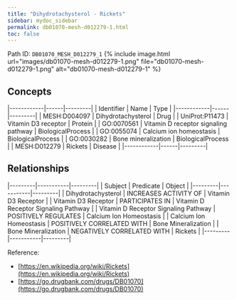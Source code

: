 ```yaml
---
title: "Dihydrotachysterol - Rickets"
sidebar: mydoc_sidebar
permalink: db01070-mesh-d012279-1.html
toc: false 
---
```



Path ID: `DB01070_MESH_D012279_1`
{% include image.html url="images/db01070-mesh-d012279-1.png" file="db01070-mesh-d012279-1.png" alt="db01070-mesh-d012279-1" %}

## Concepts

|------------|------|---------|
| Identifier | Name | Type    |
|------------|------|---------|
| MESH:D004097 | Dihydrotachysterol | Drug |
| UniProt:P11473 | Vitamin D3 receptor | Protein |
| GO:0070561 | Vitamin D receptor signaling pathway | BiologicalProcess |
| GO:0055074 | Calcium ion homeostasis | BiologicalProcess |
| GO:0030282 | Bone mineralization | BiologicalProcess |
| MESH:D012279 | Rickets | Disease |
|------------|------|---------|

## Relationships

|---------|-----------|---------|
| Subject | Predicate | Object  |
|---------|-----------|---------|
| Dihydrotachysterol | INCREASES ACTIVITY OF | Vitamin D3 Receptor |
| Vitamin D3 Receptor | PARTICIPATES IN | Vitamin D Receptor Signaling Pathway |
| Vitamin D Receptor Signaling Pathway | POSITIVELY REGULATES | Calcium Ion Homeostasis |
| Calcium Ion Homeostasis | POSITIVELY CORRELATED WITH | Bone Mineralization |
| Bone Mineralization | NEGATIVELY CORRELATED WITH | Rickets |
|---------|-----------|---------|

Reference: 
  - [https://en.wikipedia.org/wiki/Rickets](https://en.wikipedia.org/wiki/Rickets)
  - [https://go.drugbank.com/drugs/DB01070](https://go.drugbank.com/drugs/DB01070)
